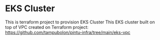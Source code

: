 # EKS Cluster
This is terraform project to provision EKS Cluster
This EKS cluster built on top of VPC created on Terraform project: https://github.com/tampubolon/pintu-infra/tree/main/eks-vpc